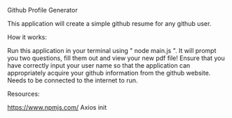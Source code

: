 ﻿Github Profile Generator

This application will create a simple github resume for any github user.


How it works:

Run this application in your terminal using " node main.js ".
It will prompt you two questions, fill them out and view your new pdf file!
Ensure that you have correctly input your user name so that the application can appropriately acquire your github information from the github website.
Needs to be connected to the internet to run.


Resources:

https://www.npmjs.com/
Axios
init

